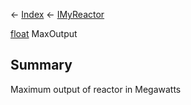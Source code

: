 ← [Index](Api-Index) ← [IMyReactor](Sandbox.ModAPI.Ingame.IMyReactor)

[float](System.Single) MaxOutput

## Summary

Maximum output of reactor in Megawatts


